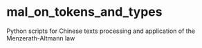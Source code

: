 # mal_on_tokens_and_types
Python scripts for Chinese texts processing and application of the Menzerath-Altmann law
